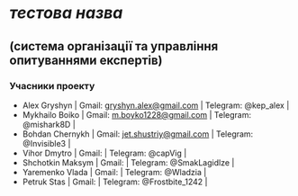 #                                                                       *тестова назва*
## (cистема організації та управління опитуваннями експертів) </p>

### Учасники проекту

+ Alex Gryshyn | Gmail: gryshyn.alex@gmail.com | Telegram: @kep_alex |
+ Mykhailo Boiko | Gmail: m.boyko1228@gmail.com  | Telegram: @mishark8D |
+ Bohdan Chernykh | Gmail: jet.shustriy@gmail.com | Telegram: @Invisible3 |
+ Vihor Dmytro | Gmail:  | Telegram: @capVig |
+ Shchotkin Maksym | Gmail:  | Telegram: @SmakLagidlze |
+ Yaremenko Vlada | Gmail:  | Telegram: @Wladzia |
+ Petruk Stas | Gmail:  | Telegram: @Frostbite_1242 |

